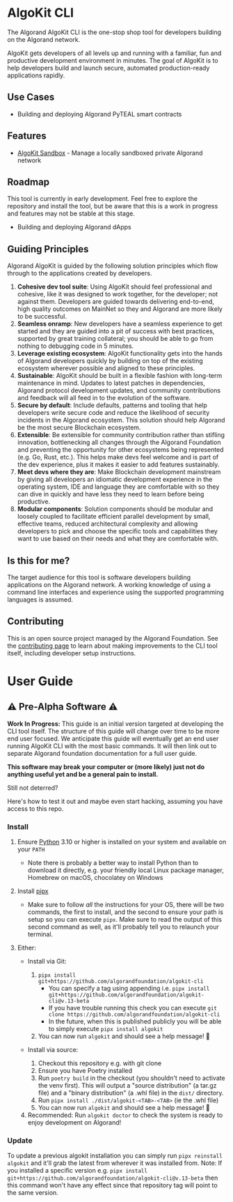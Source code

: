 # AlgoKit CLI

The Algorand AlgoKit CLI is the one-stop shop tool for developers building on the Algorand network.

AlgoKit gets developers of all levels up and running with a familiar, fun and productive development environment in minutes. The goal of AlgoKit is to help developers build and launch secure, automated production-ready applications rapidly.

## Use Cases

- Building and deploying Algorand PyTEAL smart contracts

## Features

- [AlgoKit Sandbox](docs/features/sandbox.md) - Manage a locally sandboxed private Algorand network

## Roadmap

This tool is currently in early development. Feel free to explore the repository and install the tool, but be aware that this is a work in progress and features may not be stable at this stage.

- Building and deploying Algorand dApps

## Guiding Principles

Algorand AlgoKit is guided by the following solution principles which flow through to the applications created by developers.

1. **Cohesive dev tool suite**: Using AlgoKit should feel professional and cohesive, like it was designed to work together, for the developer; not against them. Developers are guided towards delivering end-to-end, high quality outcomes on MainNet so they and Algorand are more likely to be successful.
2. **Seamless onramp**: New developers have a seamless experience to get started and they are guided into a pit of success with best practices, supported by great training collateral; you should be able to go from nothing to debugging code in 5 minutes.
3. **Leverage existing ecosystem**: AlgoKit functionality gets into the hands of Algorand developers quickly by building on top of the existing ecosystem wherever possible and aligned to these principles.
4. **Sustainable**: AlgoKit should be built in a flexible fashion with long-term maintenance in mind. Updates to latest patches in dependencies, Algorand protocol development updates, and community contributions and feedback will all feed in to the evolution of the software.
5. **Secure by default**: Include defaults, patterns and tooling that help developers write secure code and reduce the likelihood of security incidents in the Algorand ecosystem. This solution should help Algorand be the most secure Blockchain ecosystem.
6. **Extensible**: Be extensible for community contribution rather than stifling innovation, bottlenecking all changes through the Algorand Foundation and preventing the opportunity for other ecosystems being represented (e.g. Go, Rust, etc.). This helps make devs feel welcome and is part of the dev experience, plus it makes it easier to add features sustainably.
7. **Meet devs where they are**: Make Blockchain development mainstream by giving all developers an idiomatic development experience in the operating system, IDE and language they are comfortable with so they can dive in quickly and have less they need to learn before being productive.
8. **Modular components**: Solution components should be modular and loosely coupled to facilitate efficient parallel development by small, effective teams, reduced architectural complexity and allowing developers to pick and choose the specific tools and capabilities they want to use based on their needs and what they are comfortable with.

## Is this for me?

The target audience for this tool is software developers building applications on the Algorand network. A working knowledge of using a command line interfaces and experience using the supported programming languages is assumed.

## Contributing

This is an open source project managed by the Algorand Foundation. See the [contributing page](CONTRIBUTING.MD) to learn about making improvements to the CLI tool itself, including developer setup instructions.

# User Guide

## ⚠️ Pre-Alpha Software ⚠️

**Work In Progress:** This guide is an initial version targeted at developing the CLI tool itself. The structure of this guide will change over time to be more end user focused. We anticipate this guide will eventually get an end user running AlgoKit CLI with the most basic commands. It will then link out to separate Algorand foundation documentation for a full user guide.

**This software may break your computer or (more likely) just not do anything useful yet and be a general pain to install.**

Still not deterred?

Here's how to test it out and maybe even start hacking, assuming you have access to this repo.

### Install

1. Ensure [Python](https://www.python.org/downloads/) 3.10 or higher is installed on your system and available on your `PATH`
   - Note there is probably a better way to install Python than to download it directly, e.g. your friendly local Linux package manager, Homebrew on macOS, chocolatey on Windows
2. Install [pipx](https://pypa.github.io/pipx/)
   - Make sure to follow _all_ the instructions for your OS, there will be two commands, the first to install, and the second to ensure your path is setup so you can execute `pipx`. Make sure to read the output of this second command as well, as it'll probably tell you to relaunch your terminal.
3. Either:

   - Install via Git:

     1. `pipx install git+https://github.com/algorandfoundation/algokit-cli`
        - You can specify a tag using appending i.e. `pipx install git+https://github.com/algorandfoundation/algokit-cli@v.13-beta`
        - If you have trouble running this check you can execute `git clone https://github.com/algorandfoundation/algokit-cli`
        - In the future, when this is published publicly you will be able to simply execute `pipx install algokit`
     2. You can now run `algokit` and should see a help message! 🎉

   - Install via source:

     1. Checkout this repository e.g. with git clone
     2. Ensure you have Poetry installed
     3. Run `poetry build` in the checkout (you shouldn't need to activate the venv first). This will output a "source distribution" (a tar.gz file) and a "binary distribution" (a .whl file) in the `dist/` directory.
     4. Run `pipx install ./dist/algokit-<TAB>-<TAB>` (ie the .whl file)
     5. You can now run `algokit` and should see a help message! 🎉

   4. Recommended: Run `algokit doctor` to check the system is ready to enjoy development on Algorand!

### Update

To update a previous algokit installation you can simply run `pipx reinstall algokit` and it'll grab the latest from wherever it was installed from. Note: If you installed a specific version e.g. `pipx install git+https://github.com/algorandfoundation/algokit-cli@v.13-beta` then this command won't have any effect since that repository tag will point to the same version.
